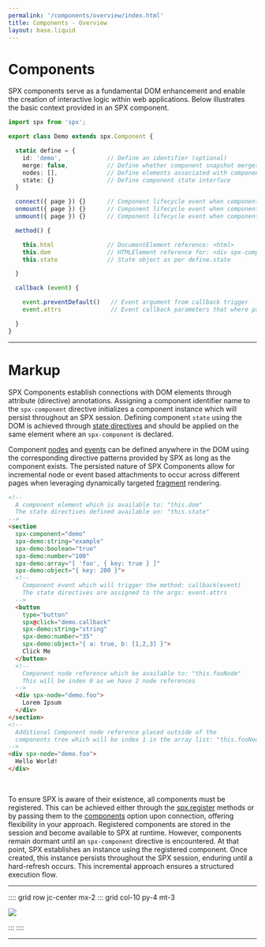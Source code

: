 ```yaml
---
permalink: '/components/overview/index.html'
title: Components - Overview
layout: base.liquid
---
```


# Components

SPX components serve as a fundamental DOM enhancement and enable the creation of interactive logic within web applications. Below illustrates the basic context provided in an SPX component.

<!-- prettier-ignore -->
```ts
import spx from 'spx';

export class Demo extends spx.Component {

  static define = {
    id: 'demo',             // Define an identifier (optional)
    merge: false,           // Define whether component snapshot merges apply
    nodes: [],              // Define elements associated with components
    state: {}               // Define component state interface
  }

  connect({ page }) {}      // Component lifecycle event when component connects
  onmount({ page }) {}      // Component lifecycle event when component rendered
  unmount({ page }) {}      // Component lifecycle event when component removed

  method() {

    this.html               // DocumentElement reference: <html>
    this.dom                // HTMLElement reference for: <div spx-component="demo">
    this.state              // State object as per define.state

  }

  callback (event) {

    event.preventDefault()   // Event argument from callback trigger
    event.attrs              // Event callback parameters that where passed

  }
}
```

---

# Markup

SPX Components establish connections with DOM elements through attribute (directive) annotations. Assigning a component identifier name to the `spx-component` directive initializes a component instance which will persist throughout an SPX session. Defining component `state` using the DOM is achieved through [state directives](/components/state) and should be applied on the same element where an `spx-component` is declared.

Component [nodes](/components/nodes) and [events](/components/events) can be defined anywhere in the DOM using the corresponding directive patterns provided by SPX as long as the component exists. The persisted nature of SPX Components allow for incremental node or event based attachments to occur across different pages when leveraging dynamically targeted [fragment](/key-concepts) rendering.

<!--prettier-ignore-->
```html
<!--
  A component element which is available to: "this.dom"
  The state directives defined available on: "this.state"
-->
<section
  spx-component="demo"
  spx-demo:string="example"
  spx-demo:boolean="true"
  spx-demo:number="100"
  spx-demo:array="[ 'foo', { key: true } ]"
  spx-demo:object="{ key: 200 }">
  <!--
    Component event which will trigger the method: callback(event)
    The state directives are assigned to the args: event.attrs
  -->
  <button
    type="button"
    spx@click="demo.callback"
    spx-demo:string="string"
    spx-demo:number="35"
    spx-demo:object="{ a: true, b: [1,2,3] }">
    Click Me
  </button>
  <!--
    Component node reference which be available to: "this.fooNode"
    This will be index 0 as we have 2 node references
  -->
  <div spx-node="demo.foo">
    Lorem Ipsum
  </div>
</section>
<!--
  Additional Component node reference placed outside of the
  components tree which will be index 1 in the array list: "this.fooNodes"
-->
<div spx-node="demo.foo">
  Hello World!
</div>
```

<br>

To ensure SPX is aware of their existence, all components must be registered. This can be achieved either through the [spx.register](/api/register) methods or by passing them to the [components](/usage/options#components) option upon connection, offering flexibility in your approach. Registered components are stored in the session and become available to SPX at runtime. However, components remain dormant until an `spx-component` directive is encountered. At that point, SPX establishes an instance using the registered component. Once created, this instance persists throughout the SPX session, enduring until a hard-refresh occurs. This incremental approach ensures a structured execution flow.

---

:::: grid row jc-center mx-2
::: grid col-10 py-4 mt-3

<img src="/assets/flow.svg" class="w-100">

:::
::::

---
